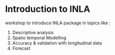 # Introduction to INLA 

workshop to introduce INLA package in topics like :
1. Descriptive analysis
2. Spatio temporal Modelling
3. Accuracy & validation  with longitudinal data
4. Forecast
